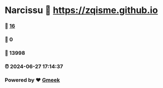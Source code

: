# Narcissu :link: https://zqisme.github.io 
### :page_facing_up: [16](https://zqisme.github.io/tag.html) 
### :speech_balloon: 0 
### :hibiscus: 13998 
### :alarm_clock: 2024-06-27 17:14:37 
### Powered by :heart: [Gmeek](https://github.com/Meekdai/Gmeek)
